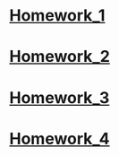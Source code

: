 # [Homework_1](Lesson_1/Homework_1.md)
# [Homework_2](Lesson_2/Homework_2.md)
# [Homework_3](Lesson_3/Homework_3.md)
# [Homework_4](Lesson_4/Homework_4.md)